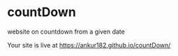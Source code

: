 # countDown
website on countdown from a given date


Your site is live at https://ankur182.github.io/countDown/
